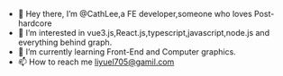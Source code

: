 - 👋 Hey there, I’m @CathLee,a FE developer,someone who loves Post-hardcore
- 👀 I’m interested in vue3.js,React.js,typescript,javascript,node.js and everything behind graph.
- 🌱 I’m currently learning Front-End and Computer graphics.
- 📫 How to reach me liyuel705@gamil.com
<!---
CathLee/CathLee is a ✨ special ✨ repository because its `README.md` (this file) appears on your GitHub profile.
You can click the Preview link to take a look at your changes.
--->
